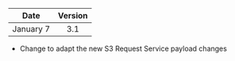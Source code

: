 | Date          | Version       |
| ------------- |:-------------:|
| January 7     | 3.1           |

* Change to adapt the new S3 Request Service payload changes